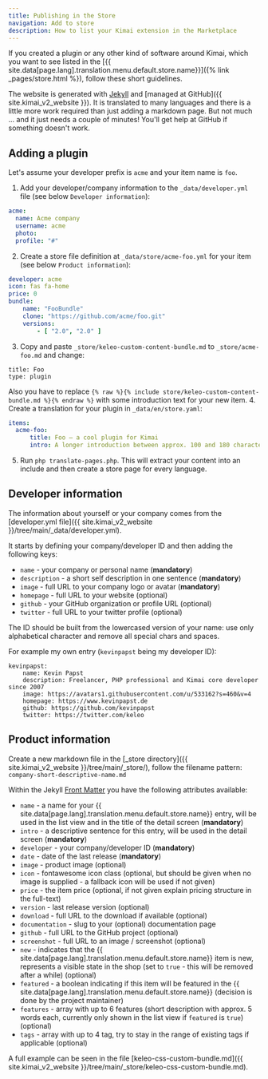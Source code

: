 ```yaml
---
title: Publishing in the Store
navigation: Add to store
description: How to list your Kimai extension in the Marketplace 
---
```


If you created a plugin or any other kind of software around Kimai, 
which you want to see listed in the [{{ site.data[page.lang].translation.menu.default.store.name}}]({% link _pages/store.html %}), follow these short guidelines.

The website is generated with [Jekyll](https://jekyllrb.com) and [managed at GitHub]({{ site.kimai_v2_website }}).
It is translated to many languages and there is a little more work required than just adding a markdown page. 
But not much ... and it just needs a couple of minutes! You'll get help at GitHub if something doesn't work.

## Adding a plugin

Let's assume your developer prefix is `acme` and your item name is `foo`. 

1. Add your developer/company information to the `_data/developer.yml` file (see below `Developer information`):
```yaml
acme:
  name: Acme company
  username: acme
  photo:
  profile: "#"
```
2. Create a store file definition at `_data/store/acme-foo.yml` for your item  (see below `Product information`):
```yaml
developer: acme
icon: fas fa-home
price: 0
bundle:
    name: "FooBundle"
    clone: "https://github.com/acme/foo.git"
    versions:
        - [ "2.0", "2.0" ]
```
3. Copy and paste `_store/keleo-custom-content-bundle.md` to `_store/acme-foo.md` and change:
```
title: Foo
type: plugin
```
Also you have to replace `{% raw %}{% include store/keleo-custom-content-bundle.md %}{% endraw %}` with some introduction text for your new item.
4. Create a translation for your plugin in `_data/en/store.yaml`:
```yaml
items:
  acme-foo:
      title: Foo — a cool plugin for Kimai
      intro: A longer introduction between approx. 100 and 180 character 
```
5. Run `php translate-pages.php`. This will extract your content into an include and then create a store page for every language.

## Developer information

The information about yourself or your company comes from the [developer.yml file]({{ site.kimai_v2_website }}/tree/main/_data/developer.yml).

It starts by defining your company/developer ID and then adding the following keys:

- `name` - your company or personal name (**mandatory**)
- `description` - a short self description in one sentence (**mandatory**)
- `image` - full URL to your company logo or avatar (**mandatory**)
- `homepage` - full URL to your website (optional)
- `github` - your GitHub organization or profile URL (optional)
- `twitter` - full URL to your twitter profile (optional)

The ID should be built from the lowercased version of your name: use only alphabetical character and remove all special chars and spaces.

For example my own entry (`kevinpapst` being my developer ID):

```
kevinpapst:
    name: Kevin Papst
    description: Freelancer, PHP professional and Kimai core developer since 2007
    image: https://avatars1.githubusercontent.com/u/533162?s=460&v=4
    homepage: https://www.kevinpapst.de
    github: https://github.com/kevinpapst
    twitter: https://twitter.com/keleo
```

## Product information

Create a new markdown file in the [_store directory]({{ site.kimai_v2_website }}/tree/main/_store/), follow the filename pattern:
`company-short-descriptive-name.md`

Within the Jekyll [Front Matter](https://jekyllrb.com/docs/front-matter/) you have the following attributes available:

- `name` - a name for your {{ site.data[page.lang].translation.menu.default.store.name}} entry, will be used in the list view and in the title of the detail screen (**mandatory**)
- `intro` - a descriptive sentence for this entry, will be used in the detail screen (**mandatory**)
- `developer` - your company/developer ID (**mandatory**)
- `date` - date of the last release (**mandatory**)
- `image` - product image (optional)
- `icon` - fontawesome icon class (optional, but should be given when no image is supplied - a fallback icon will be used if not given)
- `price` - the item price (optional, if not given explain pricing structure in the full-text)
- `version` - last release version (optional)
- `download` - full URL to the download if available (optional)
- `documentation` - slug to your (optional) documentation page
- `github` - full URL to the GitHub project (optional)
- `screenshot` - full URL to an image / screenshot (optional)
- `new` - indicates that the {{ site.data[page.lang].translation.menu.default.store.name}} item is new, represents a visible state in the shop (set to `true` - this will be removed after a while) (optional)
- `featured` - a boolean indicating if this item will be featured in the {{ site.data[page.lang].translation.menu.default.store.name}} (decision is done by the project maintainer) 
- `features` - array with up to 6 features (short description with approx. 5 words each, currently only shown in the list view if `featured` is `true`) (optional) 
- `tags` - array with up to 4 tag, try to stay in the range of existing tags if applicable (optional)

A full example can be seen in the file [keleo-css-custom-bundle.md]({{ site.kimai_v2_website }}/tree/main/_store/keleo-css-custom-bundle.md).
